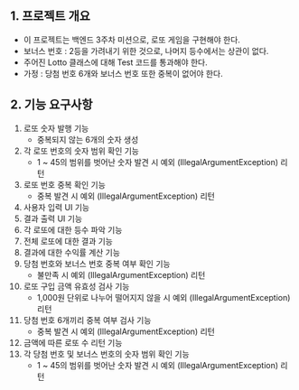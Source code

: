 ## 1. 프로젝트 개요
- 이 프로젝트는 백엔드 3주차 미션으로, 로또 게임을 구현해야 한다.
- 보너스 번호 : 2등을 가려내기 위한 것으로, 나머지 등수에서는 상관이 없다.
- 주어진 Lotto 클래스에 대해 Test 코드를 통과해야 한다.
- 가정 : 당첨 번호 6개와 보너스 번호 또한 중복이 없어야 한다.

## 2. 기능 요구사항
1. 로또 숫자 발행 기능
   - 중복되지 않는 6개의 숫자 생성
2. 각 로또 번호의 숫자 범위 확인 기능
    - 1 ~ 45의 범위를 벗어난 숫자 발견 시 예외 (IllegalArgumentException) 리턴
3. 로또 번호 중복 확인 기능
    - 중복 발견 시 예외 (IllegalArgumentException) 리턴
4. 사용자 입력 UI 기능
5. 결과 출력 UI 기능
6. 각 로또에 대한 등수 파악 기능
7. 전체 로또에 대한 결과 기능
8. 결과에 대한 수익률 계산 기능
9. 당첨 번호와 보너스 번호 중복 여부 확인 기능
   - 불만족 시 예외 (IllegalArgumentException) 리턴
10. 로또 구입 금액 유효성 검사 기능
    - 1,000원 단위로 나누어 떨어지지 않을 시 예외 (IllegalArgumentException) 리턴
11. 당첨 번호 6개끼리 중복 여부 검사 기능
    - 중복 발견 시 예외 (IllegalArgumentException) 리턴
12. 금액에 따른 로또 수 리턴 기능
13. 각 당첨 번호 및 보너스 번호의 숫자 범위 확인 기능
    - 1 ~ 45의 범위를 벗어난 숫자 발견 시 예외 (IllegalArgumentException) 리턴
